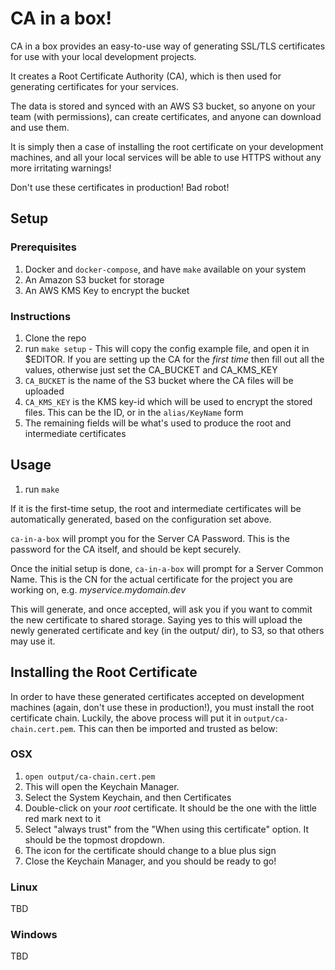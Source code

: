 # CA in a box!

CA in a box provides an easy-to-use way of generating SSL/TLS certificates for use with your local development projects.
 
It creates a Root Certificate Authority (CA), which is then used for generating certificates for your services.

The data is stored and synced with an AWS S3 bucket, so anyone on your team (with permissions), can create certificates, and anyone can download and use them.
 
It is simply then a case of installing the root certificate on your development machines, and all your local services will be able to use HTTPS without any more irritating warnings!

Don't use these certificates in production! Bad robot!

## Setup

### Prerequisites

1. Docker and `docker-compose`, and have `make` available on your system
1. An Amazon S3 bucket for storage
1. An AWS KMS Key to encrypt the bucket

### Instructions
 
1. Clone the repo
1. run `make setup` - This will copy the config example file, and open it in $EDITOR. 
  If you are setting up the CA for the _first time_ then fill out all the values, otherwise just set the CA_BUCKET and CA_KMS_KEY
  1. `CA_BUCKET` is the name of the S3 bucket where the CA files will be uploaded
  1. `CA_KMS_KEY` is the KMS key-id which will be used to encrypt the stored files. This can be the ID, or in the `alias/KeyName` form
  1. The remaining fields will be what's used to produce the root and intermediate certificates


## Usage

1. run `make`

If it is the first-time setup, the root and intermediate certificates will be automatically generated, based on the configuration set above.

`ca-in-a-box` will prompt you for the Server CA Password. This is the password for the CA itself, and should be kept securely.

Once the initial setup is done, `ca-in-a-box` will prompt for a Server Common Name. 
This is the CN for the actual certificate  for the project you are working on, e.g. _myservice.mydomain.dev_
  
This will generate, and once accepted, will ask you if you want to commit the new certificate to shared storage. 
Saying yes to this will upload the newly generated certificate and key (in the output/ dir), to S3, so that others may use it.  

## Installing the Root Certificate

In order to have these generated certificates accepted on development machines (again, don't use these in production!), you must install the 
root certificate chain. Luckily, the above process will put it in  `output/ca-chain.cert.pem`. This can then be imported and trusted as below:
 

### OSX

1. `open output/ca-chain.cert.pem`
1. This will open the Keychain Manager.
1. Select the System Keychain, and then Certificates
1. Double-click on your _root_ certificate. It should be the one with the little red mark next to it
1. Select "always trust" from the "When using this certificate" option. It should be the topmost dropdown.
1. The icon for the certificate should change to a blue plus sign
1. Close the Keychain Manager, and you should be ready to go!

### Linux

TBD

### Windows

TBD
